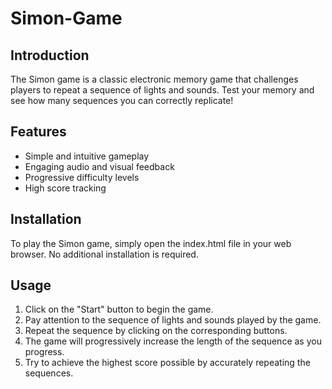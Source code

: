 ﻿# Simon-Game
## Introduction

The Simon game is a classic electronic memory game that challenges players to repeat a sequence of lights and sounds. Test your memory and see how many sequences you can correctly replicate!

## Features

- Simple and intuitive gameplay
- Engaging audio and visual feedback
- Progressive difficulty levels
- High score tracking

## Installation

To play the Simon game, simply open the index.html file in your web browser. No additional installation is required.

## Usage

1. Click on the "Start" button to begin the game.
2. Pay attention to the sequence of lights and sounds played by the game.
3. Repeat the sequence by clicking on the corresponding buttons.
4. The game will progressively increase the length of the sequence as you progress.
5. Try to achieve the highest score possible by accurately repeating the sequences.
